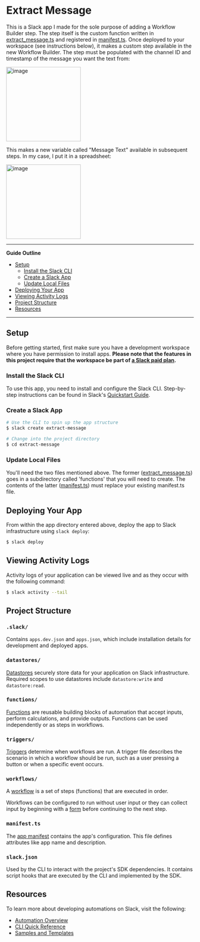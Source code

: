 # Extract Message

This is a Slack app I made for the sole purpose of adding a Workflow Builder step. The step itself is the custom function written in [extract_message.ts](https://github.com/TyJaYo/slack/blob/main/extract-message/functions/extract_message.ts) and registered in [manifest.ts](https://github.com/TyJaYo/slack/blob/main/extract-message/manifest.ts). Once deployed to your workspace (see instructions below), it makes a custom step available in the new Workflow Builder. The step must be populated with the channel ID and timestamp of the message you want the text from:

<img width="200" alt="image" src="https://github.com/TyJaYo/slack/assets/10833927/8e6015f4-0d33-45cd-bf00-35eae88213eb">

This makes a new variable called "Message Text" available in subsequent steps. In my case, I put it in a spreadsheet:

<img width="200" alt="image" src="https://github.com/TyJaYo/slack/assets/10833927/5d30cedd-2592-4746-9c40-aafcf94bab3e">

---

**Guide Outline**

- [Setup](#setup)
  - [Install the Slack CLI](#install-the-slack-cli)
  - [Create a Slack App](#create-a-slack-app)
  - [Update Local Files](#update-local-files)
- [Deploying Your App](#deploying-your-app)
- [Viewing Activity Logs](#viewing-activity-logs)
- [Project Structure](#project-structure)
- [Resources](#resources)

---

## Setup

Before getting started, first make sure you have a development workspace where
you have permission to install apps. **Please note that the features in this
project require that the workspace be part of
[a Slack paid plan](https://slack.com/pricing).**

### Install the Slack CLI

To use this app, you need to install and configure the Slack CLI.
Step-by-step instructions can be found in Slack's
[Quickstart Guide](https://api.slack.com/automation/quickstart).

### Create a Slack App

```zsh
# Use the CLI to spin up the app structure
$ slack create extract-message

# Change into the project directory
$ cd extract-message
```

### Update Local Files

You'll need the two files mentioned above. The former ([extract_message.ts](https://github.com/TyJaYo/slack/blob/main/extract-message/functions/extract_message.ts)) goes in a subdirectory called 'functions' that you will need to create. The contents of the latter ([manifest.ts](https://github.com/TyJaYo/slack/blob/main/extract-message/manifest.ts)) must replace your existing manifest.ts file.

## Deploying Your App

From within the app directory entered above, deploy the app to Slack infrastructure using
`slack deploy`:

```zsh
$ slack deploy
```

## Viewing Activity Logs

Activity logs of your application can be viewed live and as they occur with the
following command:

```zsh
$ slack activity --tail
```

## Project Structure

### `.slack/`

Contains `apps.dev.json` and `apps.json`, which include installation details for
development and deployed apps.

### `datastores/`

[Datastores](https://api.slack.com/automation/datastores) securely store data
for your application on Slack infrastructure. Required scopes to use datastores
include `datastore:write` and `datastore:read`.

### `functions/`

[Functions](https://api.slack.com/automation/functions) are reusable building
blocks of automation that accept inputs, perform calculations, and provide
outputs. Functions can be used independently or as steps in workflows.

### `triggers/`

[Triggers](https://api.slack.com/automation/triggers) determine when workflows
are run. A trigger file describes the scenario in which a workflow should be
run, such as a user pressing a button or when a specific event occurs.

### `workflows/`

A [workflow](https://api.slack.com/automation/workflows) is a set of steps
(functions) that are executed in order.

Workflows can be configured to run without user input or they can collect input
by beginning with a [form](https://api.slack.com/automation/forms) before
continuing to the next step.

### `manifest.ts`

The [app manifest](https://api.slack.com/automation/manifest) contains the app's
configuration. This file defines attributes like app name and description.

### `slack.json`

Used by the CLI to interact with the project's SDK dependencies. It contains
script hooks that are executed by the CLI and implemented by the SDK.

## Resources

To learn more about developing automations on Slack, visit the following:

- [Automation Overview](https://api.slack.com/automation)
- [CLI Quick Reference](https://api.slack.com/automation/cli/quick-reference)
- [Samples and Templates](https://api.slack.com/automation/samples)
